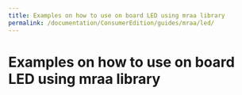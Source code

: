 ```yaml
---
title: Examples on how to use on board LED using mraa library
permalink: /documentation/ConsumerEdition/guides/mraa/led/
---
```

# Examples on how to use on board LED using mraa library
